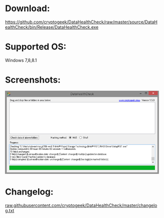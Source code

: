# Download:
https://github.com/cryptogeek/DataHealthCheck/raw/master/source/DataHealthCheck/bin/Release/DataHealthCheck.exe
# Supported OS: 
Windows 7,8,8.1
# Screenshots:
![DataHealthCheck](https://raw.githubusercontent.com/cryptogeek/DataHealthCheck/master/screenshot.png)
# Changelog:
<a href="https://raw.githubusercontent.com/cryptogeek/DataHealthCheck/master/changelog.txt" target="_blank">raw.githubusercontent.com/cryptogeek/DataHealthCheck/master/changelog.txt</a>

